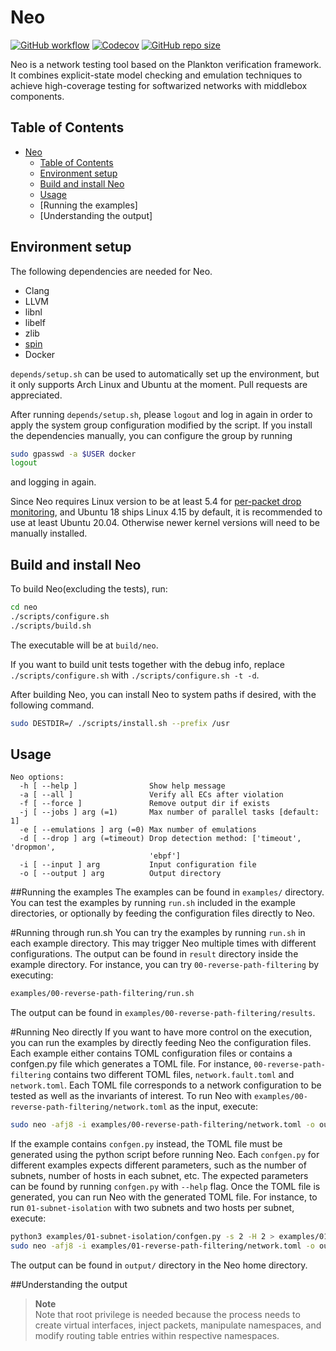 Neo
===

[![GitHub workflow](https://github.com/netarch/neo/workflows/test/badge.svg)](https://github.com/netarch/neo/actions)
[![Codecov](https://img.shields.io/codecov/c/github/netarch/neo.svg)](https://app.codecov.io/gh/netarch/neo)
[![GitHub repo size](https://img.shields.io/github/repo-size/netarch/neo.svg)](https://github.com/netarch/neo)

Neo is a network testing tool based on the Plankton verification framework. It
combines explicit-state model checking and emulation techniques to achieve
high-coverage testing for softwarized networks with middlebox components.

## Table of Contents

- [Neo](#neo)
  - [Table of Contents](#table-of-contents)
  - [Environment setup](#environment-setup)
  - [Build and install Neo](#build-and-install-neo)
  - [Usage](#usage)
  - [Running the examples]
  - [Understanding the output]


## Environment setup

The following dependencies are needed for Neo.

- Clang
- LLVM
- libnl
- libelf
- zlib
- [spin](https://github.com/nimble-code/Spin)
- Docker

`depends/setup.sh` can be used to automatically set up the environment, but it
only supports Arch Linux and Ubuntu at the moment. Pull requests are
appreciated.

After running `depends/setup.sh`, please `logout` and log in again in order to apply the system group configuration modified by the script. If you install the dependencies manually, you can configure the group by running 
```sh
sudo gpasswd -a $USER docker
logout
```
and logging in again.

Since Neo requires Linux version to be at least 5.4 for [per-packet drop
monitoring](https://github.com/torvalds/linux/commit/ca30707dee2bc8bc81cfd8b4277fe90f7ca6df1f),
and Ubuntu 18 ships Linux 4.15 by default, it is recommended to use at least
Ubuntu 20.04. Otherwise newer kernel versions will need to be manually
installed.

## Build and install Neo
To build Neo(excluding the tests), run:
```sh
cd neo
./scripts/configure.sh
./scripts/build.sh
```
The executable will be at `build/neo`.

If you want to build unit tests together with the debug info, replace `./scripts/configure.sh` with `./scripts/configure.sh -t -d`. 

After building Neo, you can install Neo to system
paths if desired, with the following command.

```sh
sudo DESTDIR=/ ./scripts/install.sh --prefix /usr
```

## Usage

```
Neo options:
  -h [ --help ]                Show help message
  -a [ --all ]                 Verify all ECs after violation
  -f [ --force ]               Remove output dir if exists
  -j [ --jobs ] arg (=1)       Max number of parallel tasks [default: 1]
  -e [ --emulations ] arg (=0) Max number of emulations
  -d [ --drop ] arg (=timeout) Drop detection method: ['timeout', 'dropmon',
                               'ebpf']
  -i [ --input ] arg           Input configuration file
  -o [ --output ] arg          Output directory
```

##Running the examples
The examples can be found in `examples/` directory. You can test the examples by running `run.sh` included in the example directories, or optionally by feeding the configuration files directly to Neo.

#Running through run.sh
You can try the examples by running `run.sh` in each example directory. This may trigger Neo multiple times with different configurations. The output can be found in `result` directory inside the example directory. For instance, you can try `00-reverse-path-filtering` by executing:
```sh
examples/00-reverse-path-filtering/run.sh
```
The output can be found in `examples/00-reverse-path-filtering/results`.

#Running Neo directly
If you want to have more control on the execution, you can run the examples by directly feeding Neo the configuration files. Each example either contains TOML configuration files or contains a confgen.py file which generates a TOML file. For instance, `00-reverse-path-filtering` contains two different TOML files, `network.fault.toml` and `network.toml`. Each TOML file corresponds to a network configuration to be tested as well as the invariants of interest. To run Neo with `examples/00-reverse-path-filtering/network.toml` as the input, execute:
```sh
sudo neo -afj8 -i examples/00-reverse-path-filtering/network.toml -o output
```

If the example contains `confgen.py` instead, the TOML file must be generated using the python script before running Neo. Each `confgen.py` for different examples expects different parameters, such as the number of subnets, number of hosts in each subnet, etc. The expected parameters can be found by running `confgen.py` with `--help` flag. Once the TOML file is generated, you can run Neo with the generated TOML file. For instance, to run `01-subnet-isolation` with two subnets and two hosts per subnet, execute:
```sh
python3 examples/01-subnet-isolation/confgen.py -s 2 -H 2 > examples/01-subnet-isolation/network.toml
sudo neo -afj8 -i examples/01-reverse-path-filtering/network.toml -o output
```
The output can be found in `output/` directory in the Neo home directory. 

##Understanding the output


> **Note** <br/>
> Note that root privilege is needed because the process needs to create virtual
> interfaces, inject packets, manipulate namespaces, and modify routing table
> entries within respective namespaces.
